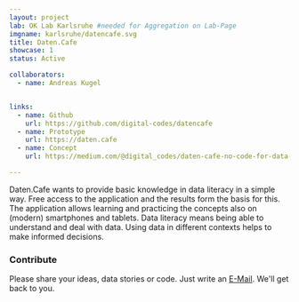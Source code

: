 ```yaml
---
layout: project
lab: OK Lab Karlsruhe #needed for Aggregation on Lab-Page
imgname: karlsruhe/datencafe.svg
title: Daten.Cafe
showcase: 1
status: Active

collaborators:
  - name: Andreas Kugel


links:
  - name: Github
    url: https://github.com/digital-codes/datencafe
  - name: Prototype
    url: https://daten.cafe
  - name: Concept
    url: https://medium.com/@digital_codes/daten-cafe-no-code-for-data-literacy-c08201b7f181

---
```


Daten.Cafe wants to provide basic knowledge in data literacy in a simple way. Free access to the application and the results form the basis for this. The application allows learning and practicing the concepts also on (modern) smartphones and tablets. Data literacy means being able to understand and deal with data. Using data in different contexts helps to make informed decisions. 

### Contribute
Please share your ideas, data stories or code. Just write an [E-Mail](mailto:info@daten.cafe). We'll get back to you.

